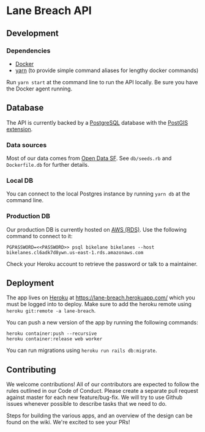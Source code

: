# Lane Breach API
## Development

### Dependencies

* [Docker](https://www.docker.com/)
* [yarn](https://yarnpkg.com/en/) (to provide simple command aliases for lengthy docker commands)

Run `yarn start` at the command line to run the API locally. Be sure you have the Docker agent running.

## Database

The API is currently backed by a [PostgreSQL](https://www.postgresql.org/) database with the [PostGIS extension](https://postgis.net/).

### Data sources

Most of our data comes from [Open Data SF](https://datasf.org/opendata/). See `db/seeds.rb` and
`Dockerfile.db` for further details.

### Local DB

You can connect to the local Postgres instance by running `yarn db` at the command line.

### Production DB

Our production DB is currently hosted on [AWS (RDS)](https://aws.amazon.com/rds/). Use the following command to connect to it:
```
PGPASSWORD=<<PASSWORD>> psql bikelane bikelanes --host bikelanes.cl6adk7d8ywn.us-east-1.rds.amazonaws.com
```

Check your Heroku account to retrieve the password or talk to a maintainer.

## Deployment

The app lives on [Heroku](https://www.heroku.com/) at https://lane-breach.herokuapp.com/ which you must be logged into to deploy. Make sure to add the heroku remote using ```heroku git:remote -a lane-breach```.

You can push a new version of the app by running the following commands:

```
heroku container:push --recursive
heroku container:release web worker
```

You can run migrations using ```heroku run rails db:migrate```.

## Contributing

We welcome contributions! All of our contributors are expected to follow the rules outlined in our Code of Conduct. Please create a separate pull request against master for each new feature/bug-fix. We will try to use Github issues whenever possible to describe tasks that we need to do.

Steps for building the various apps, and an overview of the design can be found on the wiki. We're excited to see your PRs!